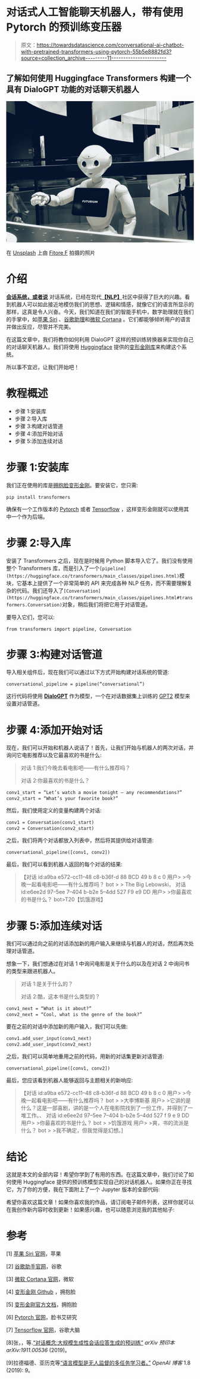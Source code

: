 # 对话式人工智能聊天机器人，带有使用 Pytorch 的预训练变压器

> 原文：<https://towardsdatascience.com/conversational-ai-chatbot-with-pretrained-transformers-using-pytorch-55b5e8882fd3?source=collection_archive---------11----------------------->

## 了解如何使用 Huggingface Transformers 构建一个具有 DialoGPT 功能的对话聊天机器人

![](img/6158d23825617a7b28000d064fd9b824.png)

在 [Unsplash](https://unsplash.com?utm_source=medium&utm_medium=referral) 上由 [Fitore F](https://unsplash.com/@daseine?utm_source=medium&utm_medium=referral) 拍摄的照片

# 介绍

[**会话系统，或者说**](https://en.wikipedia.org/wiki/Dialogue_system) 对话系统，已经在现代[**【NLP】**](https://en.wikipedia.org/wiki/Natural_language_processing)社区中获得了巨大的兴趣。看到机器人可以如此接近地模仿我们的思想、逻辑和情感，就像它们的语言所显示的那样，这真是令人兴奋。今天，我们知道在我们的智能手机中，数字助理就在我们的手掌中，如[苹果 Siri](https://www.apple.com/siri/) 、[谷歌助理](https://assistant.google.com/)和[微软 Cortana](https://www.microsoft.com/en-us/cortana) 。它们都能够倾听用户的语言并做出反应，尽管并不完美。

在这篇文章中，我们将教你如何利用 DialoGPT 这样的预训练转换器来实现你自己的对话聊天机器人。我们将使用 [Huggingface](https://huggingface.co/) 提供的[变形金刚库](https://github.com/huggingface/transformers)来构建这个系统。

所以事不宜迟，让我们开始吧！

# 教程概述

*   步骤 1:安装库
*   步骤 2:导入库
*   步骤 3:构建对话管道
*   步骤 4:添加开始对话
*   步骤 5:添加连续对话

# 步骤 1:安装库

我们正在使用的库是[拥抱脸变形金刚](https://github.com/huggingface/transformers)。要安装它，您只需:

```
pip install transformers
```

确保有一个工作版本的 [Pytorch](https://pytorch.org/) 或者 [Tensorflow](https://www.tensorflow.org/) ，这样变形金刚就可以使用其中一个作为后端。

# 步骤 2:导入库

安装了 Transformers 之后，现在是时候用 Python 脚本导入它了。我们没有使用整个 Transformers 库，而是引入了一个`[pipeline](https://huggingface.co/transformers/main_classes/pipelines.html)`模块，它基本上提供了一个非常简单的 API 来完成各种 NLP 任务，而不需要理解复杂的代码。我们还导入了`[Conversation](https://huggingface.co/transformers/main_classes/pipelines.html#transformers.Conversation)`对象，稍后我们将把它用于对话管道。

要导入它们，您可以:

```
from transformers import pipeline, Conversation
```

# 步骤 3:构建对话管道

导入相关组件后，现在我们可以通过以下方式开始构建对话系统的管道:

```
conversational_pipeline = pipeline(“conversational”)
```

这行代码将使用 [**DialoGPT**](https://arxiv.org/abs/1911.00536) 作为模型，一个在对话数据集上训练的 [GPT2](https://cdn.openai.com/better-language-models/language_models_are_unsupervised_multitask_learners.pdf) 模型来设置对话管道。

# 步骤 4:添加开始对话

现在，我们可以开始和机器人说话了！首先，让我们开始与机器人的两次对话，并询问它电影推荐以及它最喜欢的书是什么:

> 对话 1:我们今晚去看电影吧——有什么推荐吗？
> 
> 对话 2:你最喜欢的书是什么？

```
conv1_start = “Let’s watch a movie tonight — any recommendations?”
conv2_start = “What’s your favorite book?”
```

然后，我们使用定义的变量构建两个对话:

```
conv1 = Conversation(conv1_start)
conv2 = Conversation(conv2_start)
```

之后，我们将两个对话都放入列表中，然后将其提供给对话管道:

```
conversational_pipeline([conv1, conv2])
```

最后，我们可以看到机器人返回的每个对话的结果:

> 【对话 id:a9ba e572-cc11–48 c8-b36f-d 88 BCD 49 b 8 c 0
> 用户> >今晚一起看电影吧——有什么推荐吗？
> bot > > The Big Lebowski，
> 对话 id:e6ee2d 97–5ee 7–404 b-b2e 5–4dd 527 F9 e9 DD
> 用户> >你最喜欢的书是什么？
> bot>T20【饥饿游戏】

# 步骤 5:添加连续对话

我们可以通过向之前的对话添加新的用户输入来继续与机器人的对话，然后再次处理对话管道。

想象一下，我们想通过在对话 1 中询问电影是关于什么的以及在对话 2 中询问书的类型来跟进机器人。

> 对话 1:是关于什么的？
> 
> 对话 2:酷，这本书是什么类型的？

```
conv1_next = “What is it about?”
conv2_next = “Cool, what is the genre of the book?”
```

要在之前的对话中添加新的用户输入，我们可以先做:

```
conv1.add_user_input(conv1_next)
conv2.add_user_input(conv2_next)
```

之后，我们可以简单地重用之前的代码，用新的对话集更新对话管道:

```
conversational_pipeline([conv1, conv2])
```

最后，您应该看到机器人能够返回与主题相关的新响应:

> 【对话 id:a9ba e572-cc11–48 c8-b36f-d 88 BCD 49 b 8 c 0
> 用户> >今晚一起看电影吧——有什么推荐吗？
> bot > >大李博斯基
> 用户> >它讲的是什么？这是一部喜剧，讲的是一个人在电影院找到了一份工作，并得到了一堆工作。、
> 对话 id:e6ee2d 97–5ee 7–404 b-b2e 5–4dd 527 f 9 e 9 DD
> 用户> >你最喜欢的书是什么？
> bot > >饥饿游戏
> 用户> >爽，书的流派是什么？
> bot > >我不确定，但我觉得是幻想。]

# 结论

这就是本文的全部内容！希望你学到了有用的东西。在这篇文章中，我们讨论了如何使用 Huggingface 提供的预训练模型实现自己的对话机器人。如果你正在寻找它，为了你的方便，我在下面附上了一个 Jupyter 版本的全部代码:

希望你喜欢这篇文章！如果你喜欢我的作品，请订阅电子邮件列表，这样你就可以在我创作新内容时收到更新！如果感兴趣，也可以随意浏览我的其他帖子:

</text-generation-with-pretrained-gpt2-using-pytorch-563c7c90700>  </question-answering-with-pretrained-transformers-using-pytorch-c3e7a44b4012>  </machine-translation-with-transformers-using-pytorch-f121fe0ad97b>  </abstractive-summarization-using-pytorch-f5063e67510>  </semantic-similarity-using-transformers-8f3cb5bf66d6>  

# 参考

[1] [苹果 Siri 官网](https://www.apple.com/siri/)，苹果

[2] [谷歌助手官网](https://assistant.google.com/)，谷歌

[3] [微软 Cortana 官网](https://www.microsoft.com/en-us/cortana)，微软

[4] [变形金刚 Github](https://github.com/huggingface/transformers) ，拥抱脸

[5] [变形金刚官方文档](https://huggingface.co/transformers/)，拥抱脸

[6] [Pytorch 官网](https://pytorch.org/)，脸书艾研究

[7] [Tensorflow 官网](https://www.tensorflow.org/)，谷歌大脑

[8]张，，等.[“对话概念:大规模生成性会话应答生成的预训练”](https://arxiv.org/abs/1911.00536) *arXiv 预印本 arXiv:1911.00536* (2019)。

[9]拉德福德、亚历克等[“语言模型是无人监督的多任务学习者。”](https://cdn.openai.com/better-language-models/language_models_are_unsupervised_multitask_learners.pdf) *OpenAI 博客* 1.8 (2019): 9。